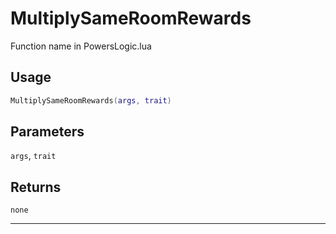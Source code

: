 # MultiplySameRoomRewards
Function name in PowersLogic.lua
## Usage
```lua
MultiplySameRoomRewards(args, trait)
```
## Parameters
`args`, `trait`
## Returns
`none`

---